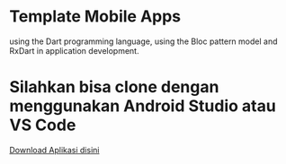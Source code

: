 # Template Mobile Apps

 using the Dart programming language, using the Bloc pattern model and RxDart in application development.

 # Silahkan bisa clone dengan menggunakan Android Studio atau VS Code

 <a href="https://github.com/indriyantongrh/submition_jne/tree/Development/apkDownload">Download Aplikasi disini</a>


